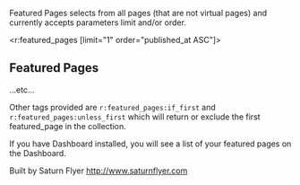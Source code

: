 Featured Pages selects from all pages (that are not virtual pages) and
currently accepts parameters limit and/or order.

  <r:featured_pages [limit="1" order="published_at ASC"]>
  <h2>Featured Pages</h2>
  	<r:each>
  	<r:content /> ...etc...
  	</r:each>
  </r:featured_pages>

Other tags provided are `r:featured_pages:if_first` and 
`r:featured_pages:unless_first` which will return or exclude the first 
featured_page in the collection.

If you have Dashboard installed, you will see a list of your featured pages
on the Dashboard.

Built by Saturn Flyer http://www.saturnflyer.com